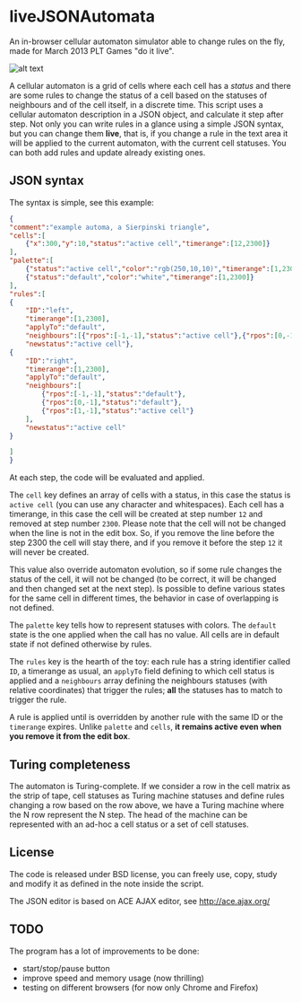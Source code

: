liveJSONAutomata
================

An in-browser cellular automaton simulator able to change rules on the fly, made for March 2013 PLT Games "do it live".

![alt text](https://raw.github.com/jacopofar/liveJSONAutomata/master/screenshots/Screenshot%20from%202013-03-14%2022:26:13.png "The running application")

A cellular automaton is a grid of cells where each cell has a *status* and there are some rules to change the status of a cell based on the statuses of neighbours and of the cell itself, in a discrete time.
This script uses a cellular automaton description in a JSON object, and calculate it step after step.
Not only you can write rules in a glance using a simple JSON syntax, but you can change them __live__, that is, if you change a rule in the text area it will be applied to the current automaton, with the current cell statuses. You can both add rules and update already existing ones.

JSON syntax
-----------
The syntax is simple, see this example:

```json
{
"comment":"example automa, a Sierpinski triangle",
"cells":[
	{"x":300,"y":10,"status":"active cell","timerange":[12,2300]}
],
"palette":[
	{"status":"active cell","color":"rgb(250,10,10)","timerange":[1,2300]},
	{"status":"default","color":"white","timerange":[1,2300]}
],
"rules":[
{
	"ID":"left",
	"timerange":[1,2300],
	"applyTo":"default",
	"neighbours":[{"rpos":[-1,-1],"status":"active cell"},{"rpos":[0,-1],"status":"default"},{"rpos":[1,-1],"status":"default"}],
	"newstatus":"active cell"},
{
	"ID":"right",
	"timerange":[1,2300],
	"applyTo":"default",
	"neighbours":[
		{"rpos":[-1,-1],"status":"default"},
		{"rpos":[0,-1],"status":"default"},
		{"rpos":[1,-1],"status":"active cell"}
	],
	"newstatus":"active cell"
}

]
}
```

At each step, the code will be evaluated and applied.

The `cell` key defines an array of cells with a status, in this case the status is `active cell` (you can use any character and whitespaces). Each cell has a timerange, in this case the cell will be created at step number `12` and removed at step number `2300`. Please note that the cell will not be changed when the line is not in the edit box. So, if you remove the line before the step 2300 the cell will stay there, and if you remove it before the step `12` it will never be created.

This value also override automaton evolution, so if some rule changes the status of the cell, it will not be changed (to be correct, it will be changed and then changed set at the next step). Is possible to define various states for the same cell in different times, the behavior in case of overlapping is not defined.

The `palette` key tells how to represent statuses with colors. The `default` state is the one applied when the call has no value. All cells are in default state if not defined otherwise by rules.

The `rules` key is the hearth of the toy: each rule has a string identifier called `ID`, a timerange as usual, an `applyTo` field defining to which cell status is applied and a `neighbours` array defining the neighbours statuses (with relative coordinates) that trigger the rules; __all__ the statuses has to match to trigger the rule.

A rule is applied until is overridden by another rule with the same ID or the `timerange` expires. Unlike `palette` and `cells`, __it remains active even when you remove it from the edit box__.

Turing completeness
-------------------
The automaton is Turing-complete. If we consider a row in the cell matrix as the strip of tape, cell statuses as Turing machine statuses and define rules changing a row based on the row above, we have a Turing machine where the N row represent the N step.
The head of the machine can be represented with an ad-hoc a cell status or a set of cell statuses.

License
-------
The code is released under BSD license, you can freely use, copy, study and modify it as defined in the note inside the script.

The JSON editor is based on ACE AJAX editor, see http://ace.ajax.org/ 

TODO
----
The program has a lot of improvements to be done:
* start/stop/pause button
* improve speed and memory usage (now thrilling)
* testing on different browsers (for now only Chrome and Firefox)

